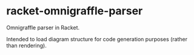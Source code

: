 racket-omnigraffle-parser
=========================

Omnigraffle parser in Racket.

Intended to load diagram structure for code generation purposes (rather than rendering).
